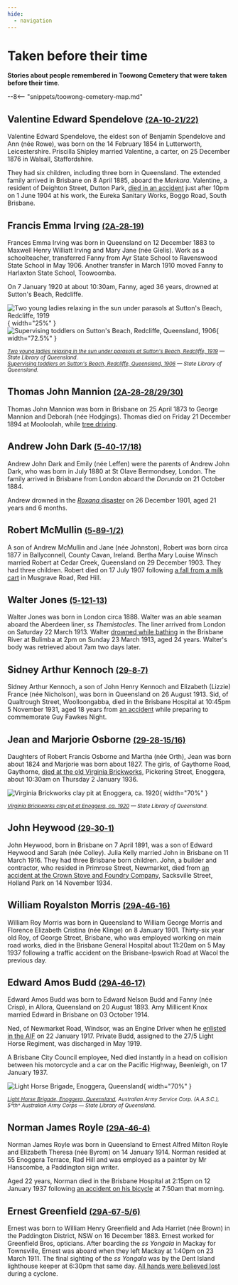 ```yaml
---
hide:
  - navigation
---
```


# Taken before their time

**Stories about people remembered in Toowong Cemetery that were taken before their time**.

--8<-- "snippets/toowong-cemetery-map.md"

<!--
???+ directions "Directions" 

    Starting point
    Walking directions to first headstone... is the grave of...
    
    ![](../assets/404.png){ width="15%" }
-->

## Valentine Edward Spendelove <small>[(2A‑10‑21/22)](https://brisbane.discovereverafter.com/profile/31728437 "Go to Memorial Information" )</small>

Valentine Edward Spendelove, the eldest son of Benjamin Spendelove and Ann (née Rowe), was born on the 14 February 1854 in Lutterworth, Leicestershire. Priscilla Shipley married Valentine, a carter, on 25 December 1876 in Walsall, Staffordshire.

They had six children, including three born in Queensland. The extended family arrived in Brisbane on 8 April 1885, aboard the *Merkara*. Valentine, a resident of Deighton Street, Dutton Park, [died in an accident](https://trove.nla.gov.au/newspaper/article/173719441) just after 10pm on 1 June 1904 at his work, the Eureka Sanitary Works<!-- broken (https://www.timetravelclub.com.au/2016/05/eureka.html) -->, Boggo Road, South Brisbane.

<!--
??? directions "Directions" 

    Walking directions to next headstone... is the grave of...
    
    ![](../assets/404.png){ width="15%" }
-->

## Francis Emma Irving <small>[(2A‑28‑19)](https://brisbane.discovereverafter.com/profile/31762634 "Go to Memorial Information" )</small>

Frances Emma Irving was born in Queensland on 12 December 1883 to Maxwell Henry Williatt Irving and Mary Jane (née Gielis). Work as a schoolteacher, transferred Fanny from Ayr State School to Ravenswood State School in May 1906. Another transfer in March 1910 moved Fanny to Harlaxton State School, Toowoomba.

On 7 January 1920 at about 10:30am, Fanny, aged 36 years, drowned at Sutton's Beach, Redcliffe. 


![Two young ladies relaxing in the sun under parasols at Sutton's Beach, Redcliffe, 1919](../assets/suttons-beach-ladies.jpg){ width="25%" }  ![Supervising toddlers on Sutton's Beach, Redcliffe, Queensland, 1906](../assets/suttons-beach-toddlers.jpg){ width="72.5%" }  


*<small>[Two young ladies relaxing in the sun under parasols at Sutton's Beach, Redcliffe, 1919](http://onesearch.slq.qld.gov.au/permalink/f/1upgmng/slq_alma21253920730002061) — State Library of Queensland.</small>* <br>
*<small>[Supervising toddlers on Sutton's Beach, Redcliffe, Queensland, 1906](http://onesearch.slq.qld.gov.au/permalink/f/1upgmng/slq_alma21272185470002061) — State Library of Queensland.</small>*


## Thomas John Mannion <small>[(2A‑28‑28/29/30)](https://brisbane.discovereverafter.com/profile/31818835 "Go to Memorial Information" )</small>

Thomas John Mannion was born in Brisbane on 25 April 1873 to George Mannion and Deborah (née Hodgings). Thomas died on Friday 21 December 1894 at Mooloolah, while [tree driving](https://trove.nla.gov.au/newspaper/article/183702590).

## Andrew John Dark <small>[(5‑40‑17/18)](https://brisbane.discovereverafter.com/profile/31989079 "Go to Memorial Information" )</small>

Andrew John Dark and Emily (née Leffen) were the parents of Andrew John Dark, who was born in July 1880 at St Olave Bermondsey, London. The family arrived in Brisbane from London aboard the *Dorunda* on 21 October 1884.

Andrew drowned in the [*Roxana* disaster](https://trove.nla.gov.au/newspaper/article/173378003) on 26 December 1901, aged 21 years and 6 months.

## Robert McMullin <small>[(5‑89‑1/2)](https://brisbane.discovereverafter.com/profile/31806882 "Go to Memorial Information" )</small>

A son of Andrew McMullin and Jane (née Johnston), Robert was born circa 1877 in Ballyconnell, County Cavan, Ireland. Bertha Mary Louise Winsch married Robert at Cedar Creek, Queensland on 29 December 1903. They had three children. Robert died on 17 July 1907 following [a fall from a milk cart](https://trove.nla.gov.au/newspaper/article/175930198) in Musgrave Road, Red Hill. 

## Walter Jones <small>[(5‑121‑13)](https://brisbane.discovereverafter.com/profile/31701371 "Go to Memorial Information" )</small>

Walter Jones was born in London circa 1888. Walter was an able seaman aboard the Aberdeen liner, *ss Themistocles*. The liner arrived from London on Saturday 22 March 1913. Walter [drowned while bathing](https://trove.nla.gov.au/newspaper/article/179880083) in the Brisbane River at Bulimba at 2pm on Sunday 23 March 1913, aged 24 years. Walter's body was retrieved about 7am two days later.

## Sidney Arthur Kennoch <small>[(29‑8‑7)](https://brisbane.discovereverafter.com/profile/31987984 "Go to Memorial Information" )</small>

<!-- WRONG? SYDNEY -->

Sidney Arthur Kennoch, a son of John Henry Kennoch and Elizabeth (Lizzie) France (née Nicholson), was born in Queensland on 26 August 1913. Sid, of Qualtrough Street, Woolloongabba, died in the Brisbane Hospital at 10:45pm 5 November 1931, aged 18 years from [an accident](https://trove.nla.gov.au/newspaper/article/230967068) while preparing to commemorate Guy Fawkes Night.

## Jean and Marjorie Osborne <small>[(29‑28‑15/16)](https://brisbane.discovereverafter.com/profile/31843616 "Go to Memorial Information" )</small>

Daughters of Robert Francis Osborne and Martha (née Orth), Jean was born about 1824 and Marjorie was born about 1827. The girls, of Gaythorne Road, Gaythorne, [died at the old Virginia Brickworks](https://trove.nla.gov.au/newspaper/article/36803231), Pickering Street, Enoggera, about 10:30am on Thursday 2 January 1936.

![Virginia Brickworks clay pit at Enoggera, ca. 1920](../assets/virginia-brickworks-clay-pit.jpg){ width="70%" }  

*<small>[Virginia Brickworks clay pit at Enoggera, ca. 1920](http://onesearch.slq.qld.gov.au/permalink/f/1upgmng/slq_alma21220411160002061) — State Library of Queensland.</small>*

## John Heywood <small>[(29‑30‑1)](https://brisbane.discovereverafter.com/profile/31756219 "Go to Memorial Information" )</small>

John Heywood, born in Brisbane on 7 April 1891, was a son of Edward Heywood and Sarah (née Colley). Julia Kelly married John in Brisbane on 11 March 1916. They had three Brisbane born children. John, a builder and contractor, who resided in Primrose Street, Newmarket, died from [an accident at the Crown Stove and Foundry Company](https://trove.nla.gov.au/newspaper/article/183828153), Sacksville Street, Holland Park on 14 November 1934.

## William Royalston Morris <small>[(29A‑46‑16)](https://brisbane.discovereverafter.com/profile/31760535 "Go to Memorial Information" )</small>

William Roy Morris was born in Queensland to William George Morris and Florence Elizabeth Cristina (née Klinge) on 8 January 1901. Thirty-six year old Roy, of George Street, Brisbane, who was employed working on main road works, died in the Brisbane General Hospital about 11:20am on 5 May 1937 following a traffic accident on the Brisbane-Ipswich Road at Wacol the previous day. 

## Edward Amos Budd <small>[(29A‑46‑17)](https://brisbane.discovereverafter.com/profile/31911564 "Go to Memorial Information" )</small>

Edward Amos Budd was born to Edward Nelson Budd and Fanny (née Crisp), in Allora, Queensland on 20 August 1893. Amy Millicent Knox married Edward in Brisbane on 03 October 1914. 

Ned, of Newmarket Road, Windsor, was an Engine Driver when he [enlisted in the AIF](https://trove.nla.gov.au/newspaper/article/187080956) on 22 January 1917. Private Budd, assigned to the 27/5 Light Horse Regiment, was discharged in May 1919. 

A Brisbane City Council employee, Ned died instantly in a head on collision between his motorcycle and a car on the Pacific Highway, Beenleigh, on 17 January 1937.

![Light Horse Brigade, Enoggera, Queensland](../assets/light-horse-brigade-5th-australian-army-corps.jpg){ width="70%" }  

*<small>[Light Horse Brigade, Enoggera, Queensland](http://onesearch.slq.qld.gov.au/permalink/f/1upgmng/slq_alma21220526510002061), Australian Army Service Corp. (A.A.S.C.), 5^th^ Australian Army Corps — State Library of Queensland.</small>*

## Norman James Royle <small>[(29A‑46‑4)](https://brisbane.discovereverafter.com/profile/31980933 "Go to Memorial Information" )</small>

Norman James Royle was born in Queensland to Ernest Alfred Milton Royle and Elizabeth Theresa (née Byrom) on 14 January 1914. Norman resided at 55 Enoggera Terrace, Rad Hill and was employed as a painter by Mr Hanscombe, a Paddington sign writer. 

Aged 22 years, Norman died in the Brisbane Hospital at 2:15pm on 12 January 1937 following [an accident on his bicycle](https://trove.nla.gov.au/newspaper/article/183395473) at 7:50am that morning.

## Ernest Greenfield <small>[(29A‑67‑5/6)](https://brisbane.discovereverafter.com/profile/31854851 "Go to Memorial Information" )</small>

Ernest was born to William Henry Greenfield and Ada Harriet (née Brown) in the Paddington District, NSW on 16 December 1883.
Ernest worked for Greenfield Bros, opticians. After boarding the *ss Yongala* in Mackay for
Townsville, Ernest was aboard when they left Mackay at 1:40pm on 23 March 1911. The final sighting of the *ss Yongala* was by the Dent Island lighthouse keeper at 6:30pm that same day. [All hands were believed lost](https://trove.nla.gov.au/newspaper/article/19670004) during a cyclone.

<!--
<div class="noprint" markdown="1">

## Brochure

**[Download this walk](../assets/guides/taken-before-their-time.pdf)** - designed to be printed and folded in half to make an A5 brochure.

</div>
-->
